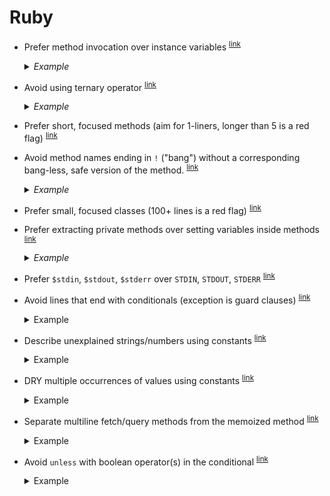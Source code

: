 # Ruby

- <a name="prefer-method-invocation"></a>
  Prefer method invocation over instance variables
  <sup>[link](#prefer-method-invocation)</sup>

  <details>
    <summary><em>Example</em></summary>

    ```ruby
    ## Bad
    class MarkRecipe
      def initialize(recipe)
        @recipe = recipe
      end

      def run
        @recipe.mark
      end
    end

    ## Good
    class MarkRecipe
      def initialize(recipe)
        @recipe = recipe
      end

      def run
        recipe.mark
      end

      private

        attr_reader :recipe
    end
    ```
  </details>

- <a name="avoid-using-ternary"></a>
  Avoid using ternary operator
  <sup>[link](#avoid-using-ternary)</sup>

  <details>
    <summary><em>Example</em></summary>

    ```ruby
    ## Bad
    published? ? published_message : standard_message

    ## Good
    if published?
      published_message
    else
      standard_message
    end
    ```
  </details>

- <a name="prefer-short-methods"></a>
  Prefer short, focused methods (aim for 1-liners, longer than 5 is a red flag)
  <sup>[link](#prefer-short-methods)</sup>

- <a name="avoid-bang-methods"></a>
  Avoid method names ending in `!` ("bang") without a corresponding bang-less, safe version of the method.
  <sup>[link](#avoid-bang-methods)</sup>

  <details>
    <summary><em>Example</em></summary>

    ```ruby
    ## Bad
    def method!
      # dangerous operation, without any safe version (prima-donna)
    end

    ## Good
    def method
      # dangerous operation, without any safe version
    end

    ## Good
    def method
      # safe version
      # It’s conventional to define the non-bang method in terms of the bang one, i.e.
      dup.method!
    end

    def method!
      # dangerous operation, with a safe version
    end
    ```
  </details>

- <a name="prefer-small-classes"></a>
  Prefer small, focused classes (100+ lines is a red flag)
  <sup>[link](#prefer-small-classes)</sup>

- <a name="prefer-extracting-private"></a>
  Prefer extracting private methods over setting variables inside methods
  <sup>[link](#prefer-extracting-private)</sup>

  <details>
    <summary><em>Example</em></summary>

    ```ruby
    ## Bad
    def method
      var_1 = # ...
      var_2 = # ...
      var_3 = # ...
      var_1 + var_2 + var_3
    end

    ## Good
    def method
      var_1 + var_2 + var_3
    end

      private

      def var_1
        # ...
      end

      def var_2
        # ...
      end

      def var_3
        # ...
      end
    ```
  </details>

- <a name="prefer-dollars"></a>
  Prefer `$stdin`, `$stdout`, `$stderr` over `STDIN`, `STDOUT`, `STDERR`
  <sup>[link](#prefer-dollars)</sup>

- <a name="avoid-trailing-conditional"></a>
  Avoid lines that end with conditionals (exception is guard clauses)
  <sup>[link](#avoid-trailing-conditional)</sup>

  <details>
    <summary>Example</summary>

    ```ruby
    ## Bad
    mark_related_items(:spam) if spam_detected?

    ## Good
    if spam_detected?
      mark_related_items(:spam)
    end

    ## OK for guard clauses, separate by space
    def approve
      return if approved?
      return if unapprovable?

      update(approved: true)
    end
    ```
  </details>

- <a name="explanatory-constants"></a>
  Describe unexplained strings/numbers using constants
  <sup>[link](#explanatory-constants)</sup>

  <details>
    <summary>Example</summary>

    ```ruby
    ## Bad
    def params
      { gak: "UA-4235" }
    end

    ## Good
    def params
      { gak: GOOGLE_ANALYTICS_KEY }
    end

    ## OK - string explained by hash key
    def params
      { google_analytics_key: "UA-4235" }
    end
    ```
  </details>

- <a name="dry-constants"></a>
  DRY multiple occurrences of values using constants
  <sup>[link](#dry-constants)</sup>

  <details>
    <summary>Example</summary>

    ```ruby
    ## Bad
    class Logger
      def log_params
        { google_analytics_key: "UA-4235" }
      end
    end

    class Tracker
      def config
        { google_analytics_key: "UA-4235" }
      end
    end

    ## Good
    class Logger
      def log_params
        { google_analytics_key: GoogleAnalytics::KEY }
      end
    end

    class Tracker
      def config
        { google_analytics_key: GoogleAnalytics::KEY }
      end
    end
    ```
  </details>

- <a name="separate-multiline-fetch-method"></a>
  Separate multiline fetch/query methods from the memoized method
  <sup>[link](#separate-multiline-fetch-method)</sup>

  <details>
    <summary>Example</summary>

    ```ruby
    ## Bad
    def pizza_recipes
      @_pizza_recipes ||= Recipe.
        published.
        in_current_language.
        where("title LIKE ?", "%pizza%")
    end

    ## Good
    def pizza_recipes
      @_pizza_recipes ||= fetch_pizza_recipes
    end

    def fetch_pizza_recipes
      Recipe.
        published.
        in_current_language.
        where("title LIKE ?", "%pizza%")
    end
    ```
  </details>

- <a name="avoid-unless-with-operator"></a>
  Avoid `unless` with boolean operator(s) in the conditional
  <sup>[link](#avoid-unless-with-operator)</sup>

  <details>
    <summary>Example</summary>

    ```ruby
    ## Bad
    unless client_id.present? && client_secret.present?
      raise "Missing credentials for OauthApplication #{name}."
    end

    ## Good - flip to if
    if client_id.blank? || client_secret.blank?
      raise "Missing credentials for OauthApplication #{name}."
    end

    ## Good - extract method
    if missing_credentials?
      raise "Missing credentials for OauthApplication #{name}."
    end

    def missing_credentials?
      client_id.blank? || client_secret.blank?
    end
    ```
  </details>

